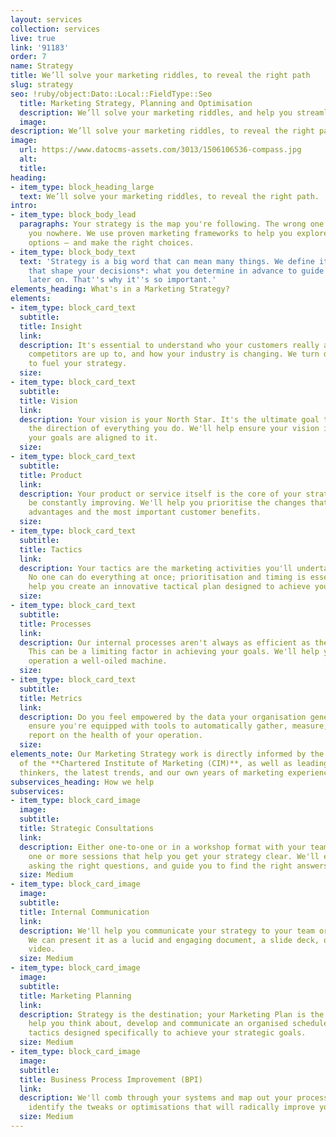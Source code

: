 ```yaml
---
layout: services
collection: services
live: true
link: '91183'
order: 7
name: Strategy
title: We’ll solve your marketing riddles, to reveal the right path
slug: strategy
seo: !ruby/object:Dato::Local::FieldType::Seo
  title: Marketing Strategy, Planning and Optimisation
  description: We’ll solve your marketing riddles, and help you streamline your operation.
  image: 
description: We’ll solve your marketing riddles, to reveal the right path.
image:
  url: https://www.datocms-assets.com/3013/1506106536-compass.jpg
  alt: 
  title: 
heading:
- item_type: block_heading_large
  text: We’ll solve your marketing riddles, to reveal the right path.
intro:
- item_type: block_body_lead
  paragraphs: Your strategy is the map you're following. The wrong one could lead
    you nowhere. We use proven marketing frameworks to help you explore your strategic
    options – and make the right choices.
- item_type: block_body_text
  text: 'Strategy is a big word that can mean many things. We define it as the *decisions
    that shape your decisions*: what you determine in advance to guide your approach
    later on. That''s why it''s so important.'
elements_heading: What's in a Marketing Strategy?
elements:
- item_type: block_card_text
  subtitle: 
  title: Insight
  link: 
  description: It's essential to understand who your customers really are, what your
    competitors are up to, and how your industry is changing. We turn data into insights
    to fuel your strategy.
  size: 
- item_type: block_card_text
  subtitle: 
  title: Vision
  link: 
  description: Your vision is your North Star. It's the ultimate goal that determines
    the direction of everything you do. We'll help ensure your vision is clear and
    your goals are aligned to it.
  size: 
- item_type: block_card_text
  subtitle: 
  title: Product
  link: 
  description: Your product or service itself is the core of your strategy, and must
    be constantly improving. We'll help you prioritise the changes that create strategic
    advantages and the most important customer benefits.
  size: 
- item_type: block_card_text
  subtitle: 
  title: Tactics
  link: 
  description: Your tactics are the marketing activities you'll undertake and when.
    No one can do everything at once; prioritisation and timing is essential. We'll
    help you create an innovative tactical plan designed to achieve your objectives.
  size: 
- item_type: block_card_text
  subtitle: 
  title: Processes
  link: 
  description: Our internal processes aren't always as efficient as they could be.
    This can be a limiting factor in achieving your goals. We'll help you make your
    operation a well-oiled machine.
  size: 
- item_type: block_card_text
  subtitle: 
  title: Metrics
  link: 
  description: Do you feel empowered by the data your organisation generates? We'll
    ensure you're equipped with tools to automatically gather, measure, analyse and
    report on the health of your operation.
  size: 
elements_note: Our Marketing Strategy work is directly informed by the methodology
  of the **Chartered Institute of Marketing (CIM)**, as well as leading marketing
  thinkers, the latest trends, and our own years of marketing experience.
subservices_heading: How we help
subservices:
- item_type: block_card_image
  image: 
  subtitle: 
  title: Strategic Consultations
  link: 
  description: Either one-to-one or in a workshop format with your team, we'll lead
    one or more sessions that help you get your strategy clear. We'll ensure you're
    asking the right questions, and guide you to find the right answers.
  size: Medium
- item_type: block_card_image
  image: 
  subtitle: 
  title: Internal Communication
  link: 
  description: We'll help you communicate your strategy to your team or organisation.
    We can present it as a lucid and engaging document, a slide deck, or even an animated
    video.
  size: Medium
- item_type: block_card_image
  image: 
  subtitle: 
  title: Marketing Planning
  link: 
  description: Strategy is the destination; your Marketing Plan is the route. We'll
    help you think about, develop and communicate an organised schedule of marketing
    tactics designed specifically to achieve your strategic goals.
  size: Medium
- item_type: block_card_image
  image: 
  subtitle: 
  title: Business Process Improvement (BPI)
  link: 
  description: We'll comb through your systems and map out your processes to collaboratively
    identify the tweaks or optimisations that will radically improve your efficiency.
  size: Medium
---
```


